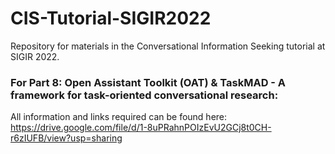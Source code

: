# CIS-Tutorial-SIGIR2022
Repository for materials in the Conversational Information Seeking tutorial at SIGIR 2022.

### For Part 8: Open Assistant Toolkit (OAT) & TaskMAD - A framework for task-oriented conversational research:
All information and links required can be found here: https://drive.google.com/file/d/1-8uPRahnPOIzEvU2GCj8t0CH-r6zIUFB/view?usp=sharing
